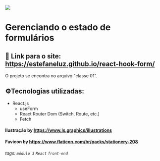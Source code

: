 ![](https://i.imgur.com/xG74tOh.png)

# Gerenciando o estado de formulários

## 🔗 Link para o site: https://estefaneluz.github.io/react-hook-form/ 

O projeto se encontra no arquivo "classe 01". 

## ⚙️Tecnologias utilizadas: 
- React.js 
  - useForm
  - React Router Dom (Switch, Route, etc.)
  - Fetch 

#### Ilustração by https://www.ls.graphics/illustrations 
#### Favicon by https://www.flaticon.com/br/packs/stationery-208 

###### tags: `módulo 3` `React` `front-end`
